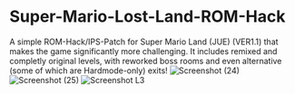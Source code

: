 # Super-Mario-Lost-Land-ROM-Hack
A simple ROM-Hack/IPS-Patch for Super Mario Land (JUE) (VER1.1) that makes the game significantly more challenging. It includes remixed and completly original levels, with reworked boss rooms and even alternative (some of which are Hardmode-only) exits!
![Screenshot (24)](https://github.com/user-attachments/assets/34762f8b-03a6-4d6f-8832-d74ba0d5863e)
![Screenshot (25)](https://github.com/user-attachments/assets/c29136f5-8638-40e5-8247-533a1b6c6396)
![Screenshot L3](https://github.com/user-attachments/assets/86f6cc34-eaf0-4c4e-8b16-a6ce7b845647)
